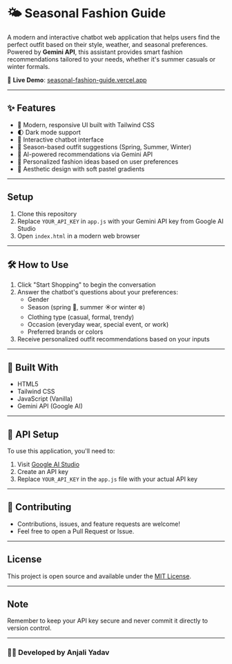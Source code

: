 # 🌤️ Seasonal Fashion Guide 

A modern and interactive chatbot web application that helps users find the perfect outfit based on their style, weather, and seasonal preferences. Powered by **Gemini API**, this assistant provides smart fashion recommendations tailored to your needs, whether it's summer casuals or winter formals.  

🔗 **Live Demo**: [seasonal-fashion-guide.vercel.app](https://seasonal-fashion-guide.vercel.app)


---

## ✨ Features

- 🎨 Modern, responsive UI built with Tailwind CSS
- 🌓 Dark mode support
- 💬 Interactive chatbot interface
- 🌸 Season-based outfit suggestions (Spring, Summer, Winter)
- 🤖 AI-powered recommendations via Gemini API
- 👕 Personalized fashion ideas based on user preferences
- 🎨 Aesthetic design with soft pastel gradients

---

## Setup

1. Clone this repository
2. Replace `YOUR_API_KEY` in `app.js` with your Gemini API key from Google AI Studio
3. Open `index.html` in a modern web browser

---

## 🛠️ How to Use

1. Click "Start Shopping" to begin the conversation
2. Answer the chatbot's questions about your preferences:
   - Gender
   - Season (spring 🌸, summer ☀️or winter ❄️)
   - Clothing type (casual, formal, trendy)
   - Occasion (everyday wear, special event, or work)
   - Preferred brands or colors
4. Receive personalized outfit recommendations based on your inputs

---

## 🧰 Built With

- HTML5
- Tailwind CSS
- JavaScript (Vanilla)
- Gemini API (Google AI)

---

## 🔐 API Setup

To use this application, you'll need to:
1. Visit [Google AI Studio](https://makersuite.google.com/app/apikey)
2. Create an API key
3. Replace `YOUR_API_KEY` in the `app.js` file with your actual API key

---

## 🤝 Contributing

- Contributions, issues, and feature requests are welcome!
- Feel free to open a Pull Request or Issue.

---

## License

This project is open source and available under the [MIT License](LICENSE).

---

## Note

Remember to keep your API key secure and never commit it directly to version control.

---

### 👩‍💻 Developed by Anjali Yadav










